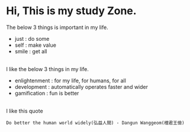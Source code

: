 # Hi, This is my study Zone.

The below 3 things is important in my life.
- just : do some
- self : make value
- smile : get all
<br/><br/>

I like the below 3 things in my life.
- enlightenment : for my life, for humans, for all
- development : automatically operates faster and wider
- gamification : fun is better
<br/><br/>

I like this quote
```
Do better the human world widely(弘益人間) - Dangun Wanggeom(檀君王儉)
```
